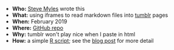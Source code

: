 * **Who:**  [Steve Myles][home] wrote this
* **What:**  using iframes to read markdown files into [tumblr](https://tumblr.com/) pages 
* **When:**  February 2019
* **Where:**  [GitHub repo][repo]
* **Why:**  tumblr won't play nice when I paste in html 
* **How:**  a simple [R script][script]; see the [blog post][post] for more detail

[post]:https://stevemyles.site/blog/2019/02/11/iframeify/
[home]:https://stevemyles.site/
[tumblr]:https://tumblr.com/
[repo]:https://github.com/scumdogsteev/iframeify
[script]:https://github.com/scumdogsteev/iframeify/blob/master/iframeify.R
[license]:https://github.com/scumdogsteev/iframeify/blob/master/LICENSE
